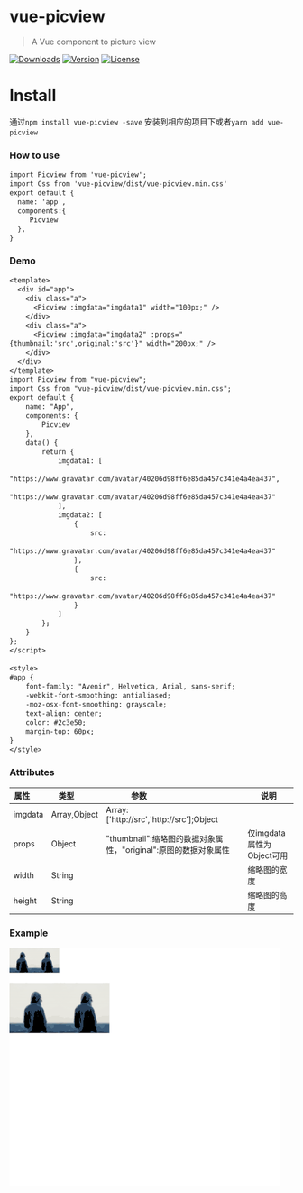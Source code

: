 # vue-picview
> A Vue component to picture view


<p>
  <a href="https://npmcharts.com/compare/vue-picview?minimal=true"><img src="https://img.shields.io/npm/dm/vue-picview.svg" alt="Downloads"></a>
  <a href="https://www.npmjs.com/package/vue-picview"><img src="https://img.shields.io/npm/v/vue-picview.svg" alt="Version"></a>
  <a href="https://www.npmjs.com/package/vue-picview"><img src="https://img.shields.io/npm/l/vue-picview.svg" alt="License"></a>
</p>

# Install
通过```npm install vue-picview -save``` 安装到相应的项目下或者```yarn add vue-picview```

### How to use
```vue
import Picview from 'vue-picview';
import Css from 'vue-picview/dist/vue-picview.min.css'
export default {
  name: 'app',
  components:{
     Picview
  },
}
```
### Demo

```vue
<template>
  <div id="app">
    <div class="a">
      <Picview :imgdata="imgdata1" width="100px;" />
    </div>
    <div class="a">
      <Picview :imgdata="imgdata2" :props="{thumbnail:'src',original:'src'}" width="200px;" />
    </div>
  </div>
</template>
import Picview from "vue-picview";
import Css from "vue-picview/dist/vue-picview.min.css";
export default {
    name: "App",
    components: {
        Picview
    },
    data() {
        return {
            imgdata1: [
                "https://www.gravatar.com/avatar/40206d98ff6e85da457c341e4a4ea437",
                "https://www.gravatar.com/avatar/40206d98ff6e85da457c341e4a4ea437"
            ],
            imgdata2: [
                {
                    src:
                        "https://www.gravatar.com/avatar/40206d98ff6e85da457c341e4a4ea437"
                },
                {
                    src:
                        "https://www.gravatar.com/avatar/40206d98ff6e85da457c341e4a4ea437"
                }
            ]
        };
    }
};
</script>

<style>
#app {
    font-family: "Avenir", Helvetica, Arial, sans-serif;
    -webkit-font-smoothing: antialiased;
    -moz-osx-font-smoothing: grayscale;
    text-align: center;
    color: #2c3e50;
    margin-top: 60px;
}
</style>
```
### Attributes

| 属性        |类型         |   参数                                   |  说明    |
| ----------- |------------| ---------------------------------------- |----------|
|imgdata|Array,Object| Array:['http://src','http://src'];Object ||
|props|Object|"thumbnail":缩略图的数据对象属性，"original":原图的数据对象属性 |仅imgdata属性为Object可用|
|width|String||缩略图的宽度|
|height|String||缩略图的高度|
### Example
![img](https://github.com/chenyeah/vue-picview/raw/master/docs/demo.gif)
